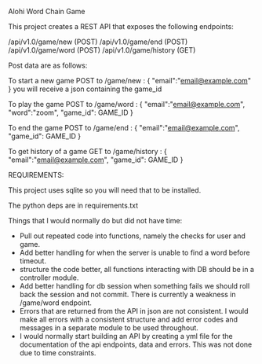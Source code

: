Alohi Word Chain Game

This project creates a REST API that exposes the following endpoints:

/api/v1.0/game/new (POST)
/api/v1.0/game/end (POST)
/api/v1.0/game/word (POST)
/api/v1.0/game/history (GET)

Post data are as follows:

To start a new game POST to /game/new :
{
  "email":"email@example.com"
}
you will receive a json containing the game_id

To play the game POST to /game/word :
{
    "email":"email@example.com",
    "word":"zoom",
    "game_id": GAME_ID
}

To end the game POST to /game/end :
{
    "email":"email@example.com",
    "game_id": GAME_ID
}

To get history of a game GET to /game/history :
{
    "email":"email@example.com",
    "game_id": GAME_ID
}

REQUIREMENTS:

This project uses sqlite so you will need that to be installed.

The python deps are in requirements.txt


Things that I would normally do but did not have time:
- Pull out repeated code into functions, namely the checks for user and game.
- Add better handling for when the server is unable to find a word before timeout.
- structure the code better, all functions interacting with DB should be in a controller module.
- Add better handling for db session when something fails we should roll back the session and not commit. There is currently a weakness in /game/word endpoint.
- Errors that are returned from the API in json are not consistent. I would make
all errors with a consistent structure and add error codes and messages in a separate
module to be used throughout.
- I would normally start building an API by creating a yml file for the documentation
of the api endpoints, data and errors. This was not done due to time constraints.
